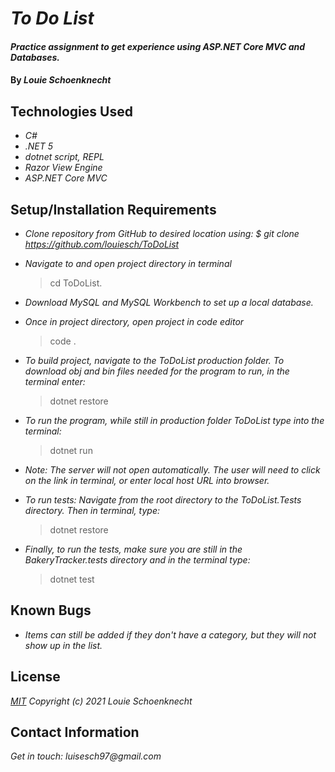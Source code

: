 # _To Do List_

#### _Practice assignment to get experience using ASP.NET Core MVC and Databases._

#### By _**Louie Schoenknecht**_

## Technologies Used

* _C#_
* _.NET 5_
* _dotnet script, REPL_
* _Razor View Engine_
* _ASP.NET Core MVC_


## Setup/Installation Requirements

* _Clone repository from GitHub to desired location using: $ git clone https://github.com/louiesch/ToDoList_
* _Navigate to and open project directory in terminal_
  > cd ToDoList.
  
* _Download MySQL and MySQL Workbench to set up a local database._


* _Once in project directory, open project in code editor_
  >code .
* _To build project, navigate to the ToDoList production folder. To download obj and bin files needed for the program to run, in the terminal enter:_
  >dotnet restore
* _To run the program, while still in production folder ToDoList type into the terminal:_
  >dotnet run
* _Note: The server will not open automatically. The user will need to click on the link in terminal, or enter local host URL into browser._


* _To run tests: Navigate from the root directory to the ToDoList.Tests directory. Then in terminal, type:_
  >dotnet restore
* _Finally, to run the tests, make sure you are still in the BakeryTracker.tests directory and in the terminal type:_
  >dotnet test

## Known Bugs

* _Items can still be added if they don't have a category, but they will not show up in the list._

## License

_[MIT](https://choosealicense.com/licenses/mit/) Copyright (c) 2021 Louie Schoenknecht_


## Contact Information

_Get in touch: luisesch97@gmail.com_
